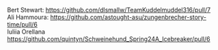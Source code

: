 Bert Stewart: https://github.com/dlsmallw/TeamKuddelmuddel316/pull/7 <br />
Ali Hammoura: https://github.com/astought-asu/zungenbrecher-story-time/pull/6 <br />
Iuliia Orellana https://github.com/quintyn/Schweinehund_Spring24A_Icebreaker/pull/6
